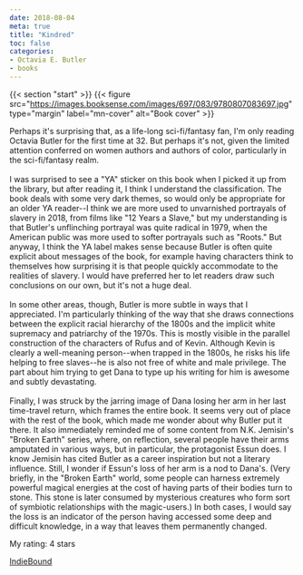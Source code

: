 ```yaml
---
date: 2018-08-04
meta: true
title: "Kindred"
toc: false
categories:
- Octavia E. Butler
- books
---
```


{{< section "start" >}}
{{< figure src="https://images.booksense.com/images/697/083/9780807083697.jpg" type="margin" label="mn-cover" alt="Book cover" >}}

Perhaps it's surprising that, as a life-long sci-fi/fantasy fan, I'm only reading Octavia Butler for the first time at 32. But perhaps it's not, given the limited attention conferred on women authors and authors of color, particularly in the sci-fi/fantasy realm.<br /><br />I was surprised to see a "YA" sticker on this book when I picked it up from the library, but after reading it, I think I understand the classification. The book deals with some very dark themes, so would only be appropriate for an older YA reader--I think we are more used to unvarnished portrayals of slavery in 2018, from films like "12 Years a Slave," but my understanding is that Butler's unflinching portrayal was quite radical in 1979, when the American public was more used to softer portrayals such as "Roots." But anyway, I think the YA label makes sense because Butler is often quite explicit about messages of the book, for example having characters think to themselves how surprising it is that people quickly accommodate to the realities of slavery. I would have preferred her to let readers draw such conclusions on our own, but it's not a huge deal.<br /><br />In some other areas, though, Butler is more subtle in ways that I appreciated. I'm particularly thinking of the way that she draws connections between the explicit racial hierarchy of the 1800s and the implicit white supremacy and patriarchy of the 1970s. This is mostly visible in the parallel construction of the characters of Rufus and of Kevin. Although Kevin is clearly a well-meaning person--when trapped in the 1800s, he risks his life helping to free slaves--he is also not free of white and male privilege. The part about him trying to get Dana to type up his writing for him is awesome and subtly devastating.<br /><br />Finally, I was struck by the jarring image of Dana losing her arm in her last time-travel return, which frames the entire book. It seems very out of place with the rest of the book, which made me wonder about why Butler put it there. It also immediately reminded me of some content from N.K. Jemisin's "Broken Earth" series, where, on reflection, several people have their arms amputated in various ways, but in particular, the protagonist Essun does. I know Jemisin has cited Butler as a career inspiration but not a literary influence. Still, I wonder if Essun's loss of her arm is a nod to Dana's. (Very briefly, in the "Broken Earth" world, some people can harness extremely powerful magical energies at the cost of having parts of their bodies turn to stone. This stone is later consumed by mysterious creatures who form sort of symbiotic relationships with the magic-users.) In both cases, I would say the loss is an indicator of the person having accessed some deep and difficult knowledge, in a way that leaves them permanently changed.

My rating: 4 stars  

[IndieBound](https://www.indiebound.org/book/9780807083697)
